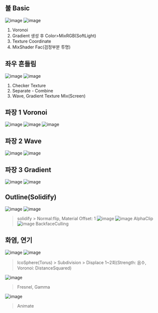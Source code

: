 ## 불 Basic

![image](https://user-images.githubusercontent.com/30430227/126256294-48ffeace-b998-4ad3-8063-bb26f7b836e3.png)
![image](https://user-images.githubusercontent.com/30430227/126256277-0b175de7-e776-4ec7-b7a9-eaaac2df7c35.png)
1. Voronoi
2. Gradient 생성 후 Color>MixRGB(SoftLight)
3. Texture Coordinate
4. MixShader Fac(검정부분 투명)

## 좌우 흔들림
![image](https://user-images.githubusercontent.com/30430227/126256235-db9a552e-65af-4879-9897-0b82c0857d3f.png)
![image](https://user-images.githubusercontent.com/30430227/126256205-d018d38d-8c75-4a7a-86dc-a8996ee73cbb.png)
1. Checker Texture
2. Separate - Combine
3. Wave, Gradient Texture Mix(Screen)

## 파장 1 Voronoi
![image](https://user-images.githubusercontent.com/30430227/126263463-eef5000d-2244-4947-8fb3-4ebcf66c9fc9.png)
![image](https://user-images.githubusercontent.com/30430227/126263294-71e064eb-57fa-401e-900a-3255a8061ec5.png)
![image](https://user-images.githubusercontent.com/30430227/126263309-6538cbf5-0290-4b55-8021-a87c57391850.png)

## 파장 2 Wave
![image](https://user-images.githubusercontent.com/30430227/126264267-dd171e3f-7cab-42bd-8ec9-8bcba9825fa7.png)
![image](https://user-images.githubusercontent.com/30430227/126264306-7c09799a-59b9-421a-a46a-da1144199845.png)

## 파장 3 Gradient
![image](https://user-images.githubusercontent.com/30430227/126265471-37f6d06a-76a0-4926-8095-e36365a908b3.png)
![image](https://user-images.githubusercontent.com/30430227/126265561-d9b97a68-54c7-40ff-93b1-ec43f42936d6.png)

## Outline(Solidify)
![image](https://user-images.githubusercontent.com/30430227/126270984-602d99bc-c7d7-4d21-b669-164f207b55e7.png)
![image](https://user-images.githubusercontent.com/30430227/126271007-5c320315-9bde-414d-8ced-777a3f54bb50.png)
> solidify > Normal:flip, Material Offset: 1
![image](https://user-images.githubusercontent.com/30430227/126271121-843b957c-b8f6-4f08-a1cc-186f99d64aaa.png)
![image](https://user-images.githubusercontent.com/30430227/126271176-fd8241e1-420c-4f4f-8a1e-4cff5077cc7a.png)
> AlphaClip
![image](https://user-images.githubusercontent.com/30430227/126271256-dd4da045-9e40-48ab-bc05-504da4e155e6.png)
>BackfaceCulling

## 화염, 연기
![image](https://user-images.githubusercontent.com/30430227/126415400-0fd3f6e6-0041-4ad4-af19-6c665f245ad8.png)
![image](https://user-images.githubusercontent.com/30430227/126415438-f2087d0e-314c-4b35-9032-bbd20810981b.png)
> IcoSphere(Torus) > Subdivision > Displace 1~2회(Strength: 음수, Voronoi: DistanceSquared)

![image](https://user-images.githubusercontent.com/30430227/126415613-26629353-7c2b-494b-bb34-1acab2fbbcaf.png)
> Fresnel, Gamma

![image](https://user-images.githubusercontent.com/30430227/126415787-70c11cbc-396b-40bd-81c3-b5c2c9a639d7.png)
> Animate

